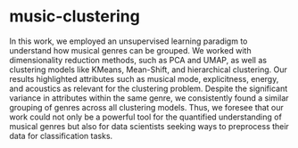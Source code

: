 # music-clustering
In this work, we employed an unsupervised learning paradigm to understand how musical genres can be grouped. We worked with dimensionality reduction methods, such as PCA and UMAP, as well as clustering models like KMeans, Mean-Shift, and hierarchical clustering. Our results highlighted attributes such as musical mode, explicitness, energy, and acoustics as relevant for the clustering problem. Despite the significant variance in attributes within the same genre, we consistently found a similar grouping of genres across all clustering models. Thus, we foresee that our work could not only be a powerful tool for the quantified understanding of musical genres but also for data scientists seeking ways to preprocess their data for classification tasks.
